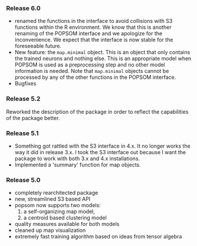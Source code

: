 ### Release 6.0

- renamed the functions in the interface to avoid collisions with S3 functions within the R environment. We know that this is another renaming of the POPSOM interface and we apologize for the inconvenience.  We expect that the interface is now stable for the foreseeable future.
- New feature: the `map.minimal` object.  This is an object that only contains the trained neurons and nothing else. This is an appropriate model when POPSOM is used as a preprocessing step and no other model information is needed.  Note that `map.minimal` objects cannot be processed by any of the other functions in the POPSOM interface.
- Bugfixes

### Release 5.2

Reworked the description of the package in order to reflect the capabilities
of the package better.

### Release 5.1

- Something got rattled with the S3 interface in 4.x.  It no longer works the way it did in release 3.x.  I took the S3 interface out because I want the package to work with both 3.x and 4.x installations.  
- Implemented a 'summary' function for map objects.

### Release 5.0

- completely rearchitected package
- new, streamlined S3 based API
- popsom now supports two models:
  1. a self-organizing map model,
  2. a centroid based clustering model
- quality measures available for both models
- cleaned up map visualization
- extremely fast training algorithm based on ideas from tensor algebra
